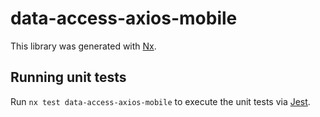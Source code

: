 # data-access-axios-mobile

This library was generated with [Nx](https://nx.dev).

## Running unit tests

Run `nx test data-access-axios-mobile` to execute the unit tests via [Jest](https://jestjs.io).

